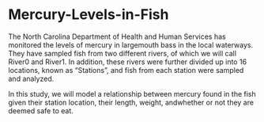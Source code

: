 # Mercury-Levels-in-Fish
The North Carolina Department of Health and Human Services has monitored the levels of mercury in largemouth bass 
in the local waterways.
They have sampled fish from two different rivers, of which we will call River0 and River1. In
addition, these rivers were further divided up into 16 locations, known as “Stations”, and 
fish from each station were sampled and analyzed. 

In this study, we will model a relationship between mercury 
found in the fish given their station location, their length, weight, andwhether or not they are deemed safe to eat.

